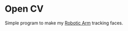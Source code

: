# Open CV

Simple program to make my [Robotic Arm](https://github.com/mpi3d/robotic-arm) tracking faces.
